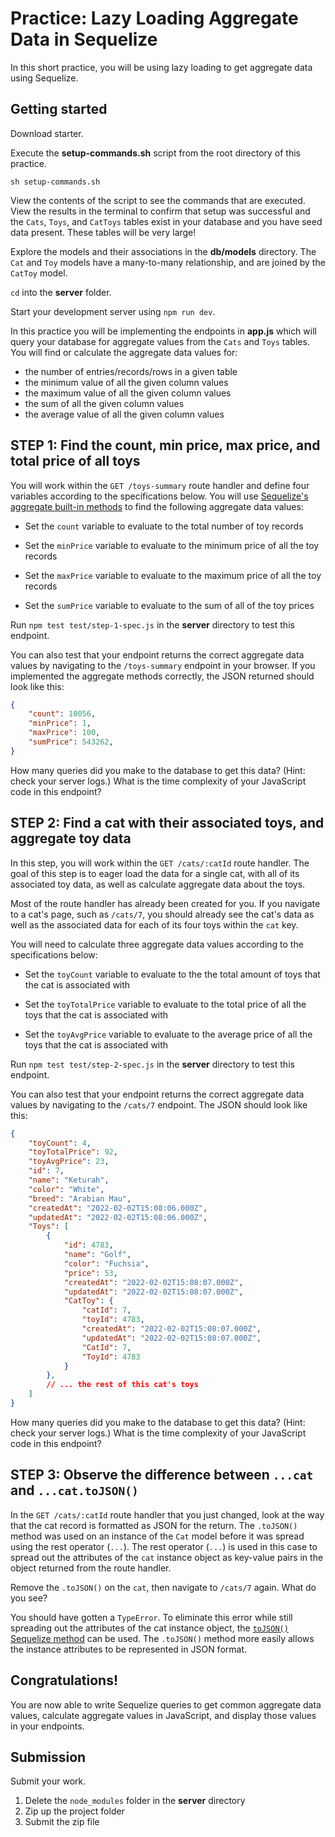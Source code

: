 # Practice: Lazy Loading Aggregate Data in Sequelize

In this short practice, you will be using lazy loading to get aggregate data
using Sequelize.

## Getting started

Download starter.

Execute the __setup-commands.sh__ script from the root directory of this
practice.

```shell
sh setup-commands.sh
```

View the contents of the script to see the commands that are executed. View the
results in the terminal to confirm that setup was successful and the `Cats`,
`Toys`, and `CatToys` tables exist in your database and you have seed data
present. These tables will be very large!

Explore the models and their associations in the __db/models__ directory. The
`Cat` and `Toy` models have a many-to-many relationship, and are joined by the
`CatToy` model.

`cd` into the __server__ folder.

Start your development server using `npm run dev`.

In this practice you will be implementing the endpoints in __app.js__ which will
query your database for aggregate values from the `Cats` and `Toys` tables. You
will find or calculate the aggregate data values for:

- the number of entries/records/rows in a given table
- the minimum value of all the given column values
- the maximum value of all the given column values
- the sum of all the given column values
- the average value of all the given column values

## STEP 1: Find the count, min price, max price, and total price of all toys

You will work within the `GET /toys-summary` route handler and define four
variables according to the specifications below. You will use
[Sequelize's aggregate built-in methods] to find the following aggregate data
values:

- Set the `count` variable to evaluate to the total number of toy records

- Set the `minPrice` variable to evaluate to the minimum price of all the toy
  records

- Set the `maxPrice` variable to evaluate to the maximum price of all the toy
  records

- Set the `sumPrice` variable to evaluate to the sum of all of the toy prices

Run `npm test test/step-1-spec.js` in the __server__ directory to test this
endpoint.

You can also test that your endpoint returns the correct aggregate data values
by navigating to the `/toys-summary` endpoint in your browser. If you
implemented the aggregate methods correctly, the JSON returned should look like
this:

```json
{
    "count": 10056, 
    "minPrice": 1,
    "maxPrice": 100,
    "sumPrice": 543262,
}
```

How many queries did you make to the database to get this data? (Hint: check
your server logs.) What is the time complexity of your JavaScript code in this
endpoint?

## STEP 2: Find a cat with their associated toys, and aggregate toy data

In this step, you will work within the `GET /cats/:catId` route handler.
The goal of this step is to eager load the data for a single cat, with all of
its associated toy data, as well as calculate aggregate data about the toys.

Most of the route handler has already been created for you. If you navigate to a
cat's page, such as `/cats/7`, you should already see the cat's data as well as
the associated data for each of its four toys within the `cat` key.

You will need to calculate three aggregate data values according to the
specifications below:

- Set the `toyCount` variable to evaluate to the the total amount of toys that
  the cat is associated with

- Set the `toyTotalPrice` variable to evaluate to the total price of all the
  toys that the cat is associated with

- Set the `toyAvgPrice` variable to evaluate to the average price of all the
  toys that the cat is associated with

Run `npm test test/step-2-spec.js` in the __server__ directory to test this
endpoint.

You can also test that your endpoint returns the correct aggregate data values
by navigating to the `/cats/7` endpoint. The JSON should look like this:

```json
{
    "toyCount": 4,
    "toyTotalPrice": 92,
    "toyAvgPrice": 23,
    "id": 7,
    "name": "Keturah",
    "color": "White",
    "breed": "Arabian Mau",
    "createdAt": "2022-02-02T15:08:06.000Z",
    "updatedAt": "2022-02-02T15:08:06.000Z",
    "Toys": [
        {
            "id": 4783,
            "name": "Golf",
            "color": "Fuchsia",
            "price": 53,
            "createdAt": "2022-02-02T15:08:07.000Z",
            "updatedAt": "2022-02-02T15:08:07.000Z",
            "CatToy": {
                "catId": 7,
                "toyId": 4783,
                "createdAt": "2022-02-02T15:08:07.000Z",
                "updatedAt": "2022-02-02T15:08:07.000Z",
                "CatId": 7,
                "ToyId": 4783
            }
        },
        // ... the rest of this cat's toys
    ]
}
```

How many queries did you make to the database to get this data? (Hint: check
your server logs.) What is the time complexity of your JavaScript code in this
endpoint?

## STEP 3: Observe the difference between `...cat` and `...cat.toJSON()`

In the `GET /cats/:catId` route handler that you just changed, look at the way
that the cat record is formatted as JSON for the return. The `.toJSON()` method
was used on an instance of the `Cat` model before it was spread using the
rest operator (`...`). The rest operator (`...`) is used in this case to spread
out the attributes of the `cat` instance object as key-value pairs in the object
returned from the route handler.

Remove the `.toJSON()` on the `cat`, then navigate to `/cats/7` again. What do
you see?

You should have gotten a `TypeError`. To eliminate this error while still
spreading out the attributes of the cat instance object, the
[`toJSON()` Sequelize method] can be used. The `.toJSON()` method more easily
allows the instance attributes to be represented in JSON format.

## Congratulations!

You are now able to write Sequelize queries to get common aggregate data values,
calculate aggregate values in JavaScript, and display those values in your
endpoints.

## Submission

Submit your work.

1. Delete the `node_modules` folder in the __server__ directory
2. Zip up the project folder
3. Submit the zip file

[Sequelize's aggregate built-in methods]: https://sequelize.org/docs/v7/core-concepts/model-querying-basics/#utility-methods
[`toJSON()` Sequelize method]: https://sequelize.org/docs/v6/core-concepts/model-instances/#note-logging-instances